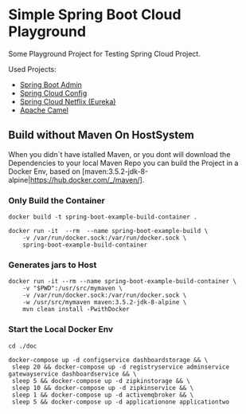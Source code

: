 # Simple Spring Boot Cloud Playground

 Some Playground Project for Testing Spring Cloud Project. 
 
 Used Projects:
  - [Spring Boot Admin][springbootcloudadmin]
  - [Spring Cloud Config][springbootcloudconfig]
  - [Spring Cloud Netflix (Eureka)][springbootcloudeureka]
  - [Apache Camel][springbootapachecamel]  


## Build without Maven On HostSystem

 When you didn`t have istalled Maven, or you dont will download the Dependencies to your local Maven Repo you can build the Project in a Docker Env, based on [maven:3.5.2-jdk-8-alpine|https://hub.docker.com/_/maven/].

### Only Build the Container

```
docker build -t spring-boot-example-build-container . 

docker run -it  --rm  --name spring-boot-example-build \
    -v /var/run/docker.sock:/var/run/docker.sock \
    spring-boot-example-build-container 
```


### Generates jars to Host
```
docker run -it --rm --name spring-boot-example-build-container \
    -v "$PWD":/usr/src/mymaven \
    -v /var/run/docker.sock:/var/run/docker.sock \
    -w /usr/src/mymaven maven:3.5.2-jdk-8-alpine \
    mvn clean install -PwithDocker
```
### Start the Local Docker Env

```
cd ./doc

docker-compose up -d configservice dashboardstorage && \
 sleep 20 && docker-compose up -d registryservice adminservice gatewayservice dashboardservice && \
 sleep 5 && docker-compose up -d zipkinstorage && \
 sleep 10 && docker-compose up -d zipkinservice && \
 sleep 1 && docker-compose up -d activemqbroker && \
 sleep 5 && docker-compose up -d applicationone applicationtwo
 
```


  
[springbootcloudadmin]: https://github.com/codecentric/spring-boot-admin
[springbootcloudconfig]: https://cloud.spring.io/spring-cloud-config/
[springbootcloudeureka]: https://cloud.spring.io/spring-cloud-netflix/
[springbootapachecamel]: http://camel.apache.org/spring-boot.html